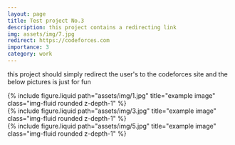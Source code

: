 ```yaml
---
layout: page
title: Test project No.3
description: this project contains a redirecting link
img: assets/img/7.jpg
redirect: https://codeforces.com
importance: 3
category: work
---
```



this project should simply redirect the user's to the codeforces site 
and the below pictures is just for fun

<div class="row">
    <div class="col-sm mt-3 mt-md-0">
        {% include figure.liquid path="assets/img/1.jpg" title="example image" class="img-fluid rounded z-depth-1" %}
    </div>
    <div class="col-sm mt-3 mt-md-0">
        {% include figure.liquid path="assets/img/3.jpg" title="example image" class="img-fluid rounded z-depth-1" %}
    </div>
    <div class="col-sm mt-3 mt-md-0">
        {% include figure.liquid path="assets/img/5.jpg" title="example image" class="img-fluid rounded z-depth-1" %}
    </div>
</div>

